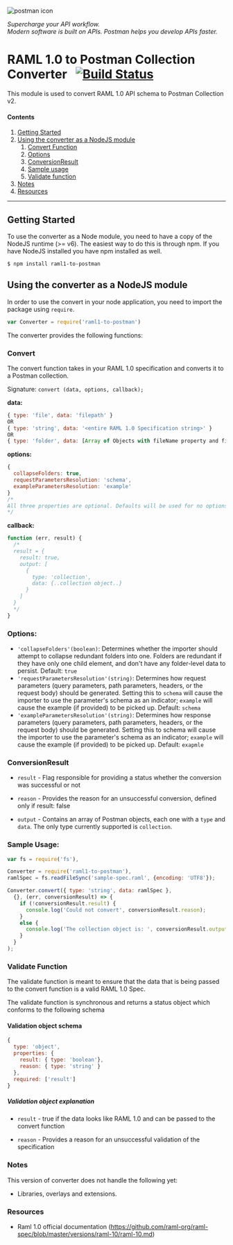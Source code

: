 ![postman icon](https://raw.githubusercontent.com/postmanlabs/postmanlabs.github.io/develop/global-artefacts/postman-logo%2Btext-320x132.png) 

*Supercharge your API workflow.*  
*Modern software is built on APIs. Postman helps you develop APIs faster.*

# RAML 1.0 to Postman Collection Converter &nbsp; [![Build Status](https://travis-ci.com/postmanlabs/postman-code-generators.svg?branch=master)](https://travis-ci.com/postmanlabs/code-generators)

This module is used to convert RAML 1.0 API schema to Postman Collection v2.

#### Contents 

1. [Getting Started](#getting-started)
2. [Using the converter as a NodeJS module](#using-the-converter-as-a-nodejs-module)
    1. [Convert Function](#convert)
    2. [Options](#options)
    3. [ConversionResult](#conversionresult)
    4. [Sample usage](#sample-usage)
    5. [Validate function](#validate-function)
3. [Notes](#notes)
4. [Resources](#resources)

---

## Getting Started

To use the converter as a Node module, you need to have a copy of the NodeJS runtime (>= v6). The easiest way to do this is through npm. If you have NodeJS installed you have npm installed as well.

```terminal
$ npm install raml1-to-postman
```

## Using the converter as a NodeJS module

In order to use the convert in your node application, you need to import the package using `require`.

```javascript
var Converter = require('raml1-to-postman')
```

The converter provides the following functions:

### Convert

The convert function takes in your RAML 1.0 specification and converts it to a Postman collection.

Signature: `convert (data, options, callback);`

**data:**

```javascript
{ type: 'file', data: 'filepath' }
OR
{ type: 'string', data: '<entire RAML 1.0 Specification string>' }
OR
{ type: 'folder', data: [Array of Objects with fileName property and file-path as it's value] }
```

**options:**
```javascript
{
  collapseFolders: true,
  requestParametersResolution: 'schema',
  exampleParametersResolution: 'example'
}
/*
All three properties are optional. Defaults will be used for no options provided. Check the options section below for possible values for each option..
*/
```

**callback:**
```javascript
function (err, result) {
  /*
  result = {
    result: true,
    output: [
      {
        type: 'collection',
        data: {..collection object..}
      }
    ]
  }
  */
}
```

### Options:
* `'collapseFolders'(boolean)`:  Determines whether the importer should attempt to collapse redundant folders into one. Folders are redundant if they have only one child element, and don't have any folder-level data to persist. Default: `true`
* `'requestParametersResolution'(string)`: Determines how request parameters (query parameters, path parameters, headers, or the request body) should be generated. Setting this to `schema` will cause the importer to use the parameter's schema as an indicator; `example` will cause the example (if provided) to be picked up. Default: `schema`
* `'exampleParametersResolution'(string)`: Determines how response parameters (query parameters, path parameters, headers, or the request body) should be generated. Setting this to schema will cause the importer to use the parameter's schema as an indicator; `example` will cause the example (if provided) to be picked up. Default: `exapmle`


### ConversionResult

- `result` - Flag responsible for providing a status whether the conversion was successful or not 

- `reason` - Provides the reason for an unsuccessful conversion, defined only if result: false

- `output` - Contains an array of Postman objects, each one with a `type` and `data`. The only type currently supported is `collection`.



### Sample Usage:
```javascript
var fs = require('fs'),

Converter = require('raml1-to-postman'),
ramlSpec = fs.readFileSync('sample-spec.raml', {encoding: 'UTF8'});

Converter.convert({ type: 'string', data: ramlSpec },
  {}, (err, conversionResult) => {
    if (!conversionResult.result) {
      console.log('Could not convert', conversionResult.reason);
    }
    else {
      console.log('The collection object is: ', conversionResult.output[0].data);
    }
  }
);
```

### Validate Function

The validate function is meant to ensure that the data that is being passed to the convert function is a valid RAML 1.0 Spec.

The validate function is synchronous and returns a status object which conforms to the following schema

#### Validation object schema

```javascript
{
  type: 'object',
  properties: {
    result: { type: 'boolean'},
    reason: { type: 'string' }
  },
  required: ['result']
}
```

##### Validation object explanation
- `result` - true if the data looks like RAML 1.0 and can be passed to the convert function

- `reason` - Provides a reason for an unsuccessful validation of the specification

### Notes

This version of converter does not handle the following yet:

* Libraries, overlays and extensions.

### Resources

* Raml 1.0 official documentation (https://github.com/raml-org/raml-spec/blob/master/versions/raml-10/raml-10.md)
